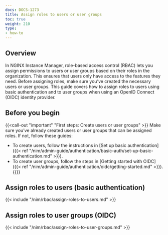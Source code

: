 ```yaml
---
docs: DOCS-1273
title: Assign roles to users or user groups
toc: true
weight: 210
type:
- how-to
---
```


## Overview

In NGINX Instance Manager, role-based access control (RBAC) lets you assign permissions to users or user groups based on their roles in the organization. This ensures that users only have access to the features they need. Before assigning roles, make sure you’ve created the necessary users or user groups. This guide covers how to assign roles to users using basic authentication and to user groups when using an OpenID Connect (OIDC) identity provider.

## Before you begin

{{<call-out "important" "First steps: Create users or user groups" >}}
Make sure you’ve already created users or user groups that can be assigned roles. If not, follow these guides:

- To create users, follow the instructions in [Set up basic authentication]({{< ref "/nim/admin-guide/authentication/basic-auth/set-up-basic-authentication.md" >}}).
- To create user groups, follow the steps in [Getting started with OIDC]({{< ref "/nim/admin-guide/authentication/oidc/getting-started.md" >}}).
{{</call-out>}}



## Assign roles to users (basic authentication)

{{< include "/nim/rbac/assign-roles-to-users.md" >}}

## Assign roles to user groups (OIDC)

{{< include "/nim/rbac/assign-roles-to-user-groups.md" >}}
